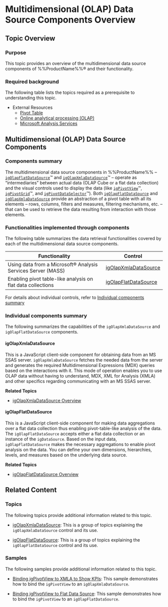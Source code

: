 ﻿<!--
|metadata|
{
    "fileName": "multidimensional-data-source-components-overview",
    "controlName": "",
    "tags": ["Data Binding","Getting Started"]
}
|metadata|
-->

# Multidimensional (OLAP) Data Source Components Overview



## Topic Overview

### Purpose

This topic provides an overview of the multidimensional data source components of %%ProductName%%® and their functionality.

### Required background

The following table lists the topics required as a prerequisite to understanding this topic.

- External Resources
	-   [Pivot Table](http://en.wikipedia.org/wiki/Pivot_table)
	-   [Online analytical processing (OLAP)](http://en.wikipedia.org/wiki/Online_analytical_processing)
	-   [Microsoft Analysis Services](http://en.wikipedia.org/wiki/Microsoft_Analysis_Services)



## Multidimensional (OLAP) Data Source Components

### Components summary

The multidimensional data source components in %%ProductName%% – [`igOlapFlatDataSource`](igOlapFlatDataSource.html)™ and [`igOlapXmlaDataSource`](igOlapXmlaDataSource.html)™ – operate as “intermediaries” between actual data (OLAP Cube or a flat data collection) and the visual controls used to display the data (like [`igPivotView`](igPivotView.html)™, [`igPivotGrid`](igPivotGrid.html)™, and [`igPivotDataSelector`](igPivotDataSelector.html)™). Both [`igOlapFlatDataSource`](igOlapFlatDataSource.html) and [`igOlapXmlaDataSource`](igOlapXmlaDataSource.html) provide an abstraction of a pivot table with all its elements – rows, columns, filters and measures, filtering mechanisms, etc. – that can be used to retrieve the data resulting from interaction with those elements.

### Functionalities implemented through components

The following table summarizes the data retrieval functionalities covered by each of the multidimensional data source components.

Functionality | Control
--------------|--------
Using data from a Microsoft® Analysis Services Server (MASS) | [igOlapXmlaDataSource](igOlapXmlaDataSource.html)
Enabling pivot table-like analysis on flat data collections | [igOlapFlatDataSource](igOlapFlatDataSource.html)



For details about individual controls, refer to [Individual components summary](#individual-components-summary)

### <a id="individual-components-summary"></a> Individual components summary

The following summarizes the capabilities of the `igOlapXmlaDataSource` and `igOlapFlatDataSource` components.

#### igOlapXmlaDataSource

This is a JavaScript client-side component for obtaining data from an MS SSAS server. `igOlapXmlaDataSource` fetches the needed data from the server and generates the required Multidimensional Expressions (MDX) queries based on the interactions with it. This mode of operation enables you to use OLAP data without having to understand, MDX, XML for Analysis (XMLA) and other specifics regarding communicating with an MS SSAS server.

**Related Topics**

-   [igOlapXmlaDataSource Overview](igOlapXmlaDataSource-Overview.html)

#### igOlapFlatDataSource

This is a JavaScript client-side component for making data aggregations over a flat data collection thus enabling pivot-table-like analysis of the data. The `igOlapFlatDataSource` accepts either a flat data collection or an instance of the `igDataSource`. Based on the input data, `igOlapFlatDataSource` makes the necessary aggregations to enable pivot analysis on the data. You can define your own dimensions, hierarchies, levels, and measures based on the underlying data source.

**Related Topics**

-   [igOlapFlatDataSource Overview](igOlapFlatDataSource-Overview.html)





## Related Content

### Topics

The following topics provide additional information related to this topic.

- [igOlapXmlaDataSource](igOlapXmlaDataSource.html): This is a group of topics explaining the `igOlapXmlaDataSource` control and its use.

- [igOlapFlatDataSource](igOlapFlatDataSource.html): This is a group of topics explaining the `igOlapFlatDataSource` control and its use.



### Samples

The following samples provide additional information related to this topic.

- [Binding igPivotView to XMLA to Show KPIs](%%SamplesUrl%%/pivot-view/binding-to-xmla-data-source): This sample demonstrates how to bind the `igPivotView` to an `igOlapXmlaDataSource`.

- [Binding igPivotView to Flat Data Source](%%SamplesUrl%%/pivot-view/binding-to-flat-data-source): This sample demonstrates how to bind the `igPivotView` to an `igOlapFlatDataSource`.





 

 


